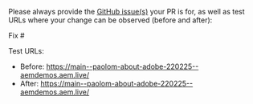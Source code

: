 Please always provide the [GitHub issue(s)](../issues) your PR is for, as well as test URLs where your change can be observed (before and after):

Fix #<gh-issue-id>

Test URLs:
- Before: https://main--paolom-about-adobe-220225--aemdemos.aem.live/
- After: https://main--paolom-about-adobe-220225--aemdemos.aem.live/
